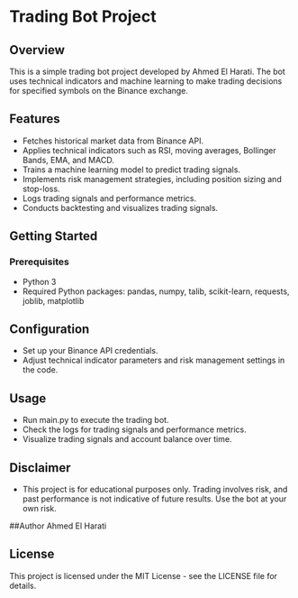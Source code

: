 # Trading Bot Project 

## Overview
This is a simple trading bot project developed by Ahmed El Harati. The bot uses technical indicators and machine learning to make trading decisions for specified symbols on the Binance exchange.

## Features
- Fetches historical market data from Binance API.
- Applies technical indicators such as RSI, moving averages, Bollinger Bands, EMA, and MACD.
- Trains a machine learning model to predict trading signals.
- Implements risk management strategies, including position sizing and stop-loss.
- Logs trading signals and performance metrics.
- Conducts backtesting and visualizes trading signals.

## Getting Started
### Prerequisites
- Python 3
- Required Python packages: pandas, numpy, talib, scikit-learn, requests, joblib, matplotlib


## Configuration
- Set up your Binance API credentials.
- Adjust technical indicator parameters and risk management settings in the code.


## Usage
- Run main.py to execute the trading bot.
- Check the logs for trading signals and performance metrics.
- Visualize trading signals and account balance over time.


## Disclaimer
- This project is for educational purposes only. Trading involves risk, and past performance is not indicative of future results. Use the bot at your own risk.

##Author
Ahmed El Harati

## License
This project is licensed under the MIT License - see the LICENSE file for details.

